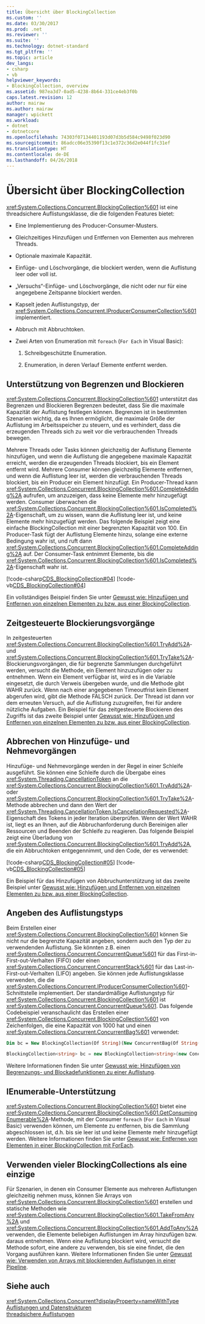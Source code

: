 ```yaml
---
title: Übersicht über BlockingCollection
ms.custom: ''
ms.date: 03/30/2017
ms.prod: .net
ms.reviewer: ''
ms.suite: ''
ms.technology: dotnet-standard
ms.tgt_pltfrm: ''
ms.topic: article
dev_langs:
- csharp
- vb
helpviewer_keywords:
- BlockingCollection, overview
ms.assetid: 987ea3d7-0ad5-4238-8b64-331ce4eb3f0b
caps.latest.revision: 12
author: mairaw
ms.author: mairaw
manager: wpickett
ms.workload:
- dotnet
- dotnetcore
ms.openlocfilehash: 74303f07134401193d07d3b5d584c9498f023d90
ms.sourcegitcommit: 86adcc06e35390f13c1e372c36d2e044f1fc31ef
ms.translationtype: HT
ms.contentlocale: de-DE
ms.lasthandoff: 04/26/2018
---
```

# <a name="blockingcollection-overview"></a>Übersicht über BlockingCollection
<xref:System.Collections.Concurrent.BlockingCollection%601> ist eine threadsichere Auflistungsklasse, die die folgenden Features bietet:  
  
-   Eine Implementierung des Producer-Consumer-Musters.  
  
-   Gleichzeitiges Hinzufügen und Entfernen von Elementen aus mehreren Threads.  
  
-   Optionale maximale Kapazität.  
  
-   Einfüge- und Löschvorgänge, die blockiert werden, wenn die Auflistung leer oder voll ist.  
  
-   „Versuchs“-Einfüge- und Löschvorgänge, die nicht oder nur für eine angegebene Zeitspanne blockiert werden.  
  
-   Kapselt jeden Auflistungstyp, der <xref:System.Collections.Concurrent.IProducerConsumerCollection%601> implementiert.  
  
-   Abbruch mit Abbruchtoken.  
  
-   Zwei Arten von Enumeration mit `foreach` (`For Each` in Visual Basic):  
  
    1.  Schreibgeschützte Enumeration.  
  
    2.  Enumeration, in deren Verlauf Elemente entfernt werden.  
  
## <a name="bounding-and-blocking-support"></a>Unterstützung von Begrenzen und Blockieren  
 <xref:System.Collections.Concurrent.BlockingCollection%601> unterstützt das Begrenzen und Blockieren Begrenzen bedeutet, dass Sie die maximale Kapazität der Auflistung festlegen können. Begrenzen ist in bestimmten Szenarien wichtig, da es Ihnen ermöglicht, die maximale Größe der Auflistung im Arbeitsspeicher zu steuern, und es verhindert, dass die erzeugenden Threads sich zu weit vor die verbrauchenden Threads bewegen.  
  
 Mehrere Threads oder Tasks können gleichzeitig der Auflistung Elemente hinzufügen, und wenn die Auflistung die angegebene maximale Kapazität erreicht, werden die erzeugenden Threads blockiert, bis ein Element entfernt wird. Mehrere Consumer können gleichzeitig Elemente entfernen, und wenn die Auflistung leer ist, werden die verbrauchenden Threads blockiert, bis ein Producer ein Element hinzufügt. Ein Producer-Thread kann <xref:System.Collections.Concurrent.BlockingCollection%601.CompleteAdding%2A> aufrufen, um anzuzeigen, dass keine Elemente mehr hinzugefügt werden. Consumer überwachen die <xref:System.Collections.Concurrent.BlockingCollection%601.IsCompleted%2A>-Eigenschaft, um zu wissen, wann die Auflistung leer ist, und keine Elemente mehr hinzugefügt werden. Das folgende Beispiel zeigt eine einfache BlockingCollection mit einer begrenzten Kapazität von 100. Ein Producer-Task fügt der Auflistung Elemente hinzu, solange eine externe Bedingung wahr ist, und ruft dann <xref:System.Collections.Concurrent.BlockingCollection%601.CompleteAdding%2A> auf. Der Consumer-Task entnimmt Elemente, bis die <xref:System.Collections.Concurrent.BlockingCollection%601.IsCompleted%2A>-Eigenschaft wahr ist.  
  
 [!code-csharp[CDS_BlockingCollection#04](../../../../samples/snippets/csharp/VS_Snippets_Misc/cds_blockingcollection/cs/blockingcollection.cs#04)]
 [!code-vb[CDS_BlockingCollection#04](../../../../samples/snippets/visualbasic/VS_Snippets_Misc/cds_blockingcollection/vb/introsnippetsbc.vb#04)]  
  
 Ein vollständiges Beispiel finden Sie unter [Gewusst wie: Hinzufügen und Entfernen von einzelnen Elementen zu bzw. aus einer BlockingCollection](../../../../docs/standard/collections/thread-safe/how-to-add-and-take-items.md).  
  
## <a name="timed-blocking-operations"></a>Zeitgesteuerte Blockierungsvorgänge  
 In zeitgesteuerten <xref:System.Collections.Concurrent.BlockingCollection%601.TryAdd%2A>- und <xref:System.Collections.Concurrent.BlockingCollection%601.TryTake%2A>-Blockierungsvorgängen, die für begrenzte Sammlungen durchgeführt werden, versucht die Methode, ein Element hinzuzufügen oder zu entnehmen. Wenn ein Element verfügbar ist, wird es in die Variable eingesetzt, die durch Verweis übergeben wurde, und die Methode gibt WAHR zurück. Wenn nach einer angegebenen Timeoutfrist kein Element abgerufen wird, gibt die Methode FALSCH zurück. Der Thread ist dann vor dem erneuten Versuch, auf die Auflistung zuzugreifen, frei für andere nützliche Aufgaben. Ein Beispiel für das zeitgesteuerte Blockieren des Zugriffs ist das zweite Beispiel unter [Gewusst wie: Hinzufügen und Entfernen von einzelnen Elementen zu bzw. aus einer BlockingCollection](../../../../docs/standard/collections/thread-safe/how-to-add-and-take-items.md).  
  
## <a name="cancelling-add-and-take-operations"></a>Abbrechen von Hinzufüge- und Nehmevorgängen  
 Hinzufüge- und Nehmevorgänge werden in der Regel in einer Schleife ausgeführt. Sie können eine Schleife durch die Übergabe eines <xref:System.Threading.CancellationToken> an die <xref:System.Collections.Concurrent.BlockingCollection%601.TryAdd%2A>- oder <xref:System.Collections.Concurrent.BlockingCollection%601.TryTake%2A>-Methode abbrechen und dann den Wert der <xref:System.Threading.CancellationToken.IsCancellationRequested%2A>-Eigenschaft des Tokens in jeder Iteration überprüfen. Wenn der Wert WAHR ist, liegt es an Ihnen, auf die Abbruchanforderung durch Bereinigen aller Ressourcen und Beenden der Schleife zu reagieren. Das folgende Beispiel zeigt eine Überladung von <xref:System.Collections.Concurrent.BlockingCollection%601.TryAdd%2A>, die ein Abbruchtoken entgegennimmt, und den Code, der es verwendet:  
  
 [!code-csharp[CDS_BlockingCollection#05](../../../../samples/snippets/csharp/VS_Snippets_Misc/cds_blockingcollection/cs/blockingcollection.cs#05)]
 [!code-vb[CDS_BlockingCollection#05](../../../../samples/snippets/visualbasic/VS_Snippets_Misc/cds_blockingcollection/vb/introsnippetsbc.vb#05)]  
  
 Ein Beispiel für das Hinzufügen von Abbruchunterstützung ist das zweite Beispiel unter [Gewusst wie: Hinzufügen und Entfernen von einzelnen Elementen zu bzw. aus einer BlockingCollection](../../../../docs/standard/collections/thread-safe/how-to-add-and-take-items.md).  
  
## <a name="specifying-the-collection-type"></a>Angeben des Auflistungstyps  
 Beim Erstellen einer <xref:System.Collections.Concurrent.BlockingCollection%601> können Sie nicht nur die begrenzte Kapazität angeben, sondern auch den Typ der zu verwendenden Auflistung. Sie könnten z.B. einen <xref:System.Collections.Concurrent.ConcurrentQueue%601> für das First-in-First-out-Verhalten (FIFO) oder einen <xref:System.Collections.Concurrent.ConcurrentStack%601> für das Last-in-First-out-Verhalten (LIFO) angeben. Sie können jede Auflistungsklasse verwenden, die die <xref:System.Collections.Concurrent.IProducerConsumerCollection%601>-Schnittstelle implementiert. Der standardmäßige Auflistungstyp für <xref:System.Collections.Concurrent.BlockingCollection%601> ist <xref:System.Collections.Concurrent.ConcurrentQueue%601>. Das folgende Codebeispiel veranschaulicht das Erstellen einer <xref:System.Collections.Concurrent.BlockingCollection%601> von Zeichenfolgen, die eine Kapazität von 1000 hat und einen <xref:System.Collections.Concurrent.ConcurrentBag%601> verwendet:  
  
```vb  
Dim bc = New BlockingCollection(Of String)(New ConcurrentBag(Of String()), 1000)  
```  
  
```csharp  
BlockingCollection<string> bc = new BlockingCollection<string>(new ConcurrentBag<string>(), 1000 );  
```  
  
 Weitere Informationen finden Sie unter [Gewusst wie: Hinzufügen von Begrenzungs- und Blockadefunktionen zu einer Auflistung](../../../../docs/standard/collections/thread-safe/how-to-add-bounding-and-blocking.md).  
  
## <a name="ienumerable-support"></a>IEnumerable-Unterstützung  
 <xref:System.Collections.Concurrent.BlockingCollection%601> bietet eine <xref:System.Collections.Concurrent.BlockingCollection%601.GetConsumingEnumerable%2A>-Methode, mit der Consumer `foreach` (`For Each` in Visual Basic) verwenden können, um Elemente zu entfernen, bis die Sammlung abgeschlossen ist, d.h. bis sie leer ist und keine Elemente mehr hinzugefügt werden. Weitere Informationen finden Sie unter [Gewusst wie: Entfernen von Elementen in einer BlockingCollection mit ForEach](../../../../docs/standard/collections/thread-safe/how-to-use-foreach-to-remove.md).  
  
## <a name="using-many-blockingcollections-as-one"></a>Verwenden vieler BlockingCollections als eine einzige  
 Für Szenarien, in denen ein Consumer Elemente aus mehreren Auflistungen gleichzeitig nehmen muss, können Sie Arrays von <xref:System.Collections.Concurrent.BlockingCollection%601> erstellen und statische Methoden wie <xref:System.Collections.Concurrent.BlockingCollection%601.TakeFromAny%2A> und <xref:System.Collections.Concurrent.BlockingCollection%601.AddToAny%2A> verwenden, die Elemente beliebigen Auflistungen im Array hinzufügen bzw. daraus entnehmen. Wenn eine Auflistung blockiert wird, versucht die Methode sofort, eine andere zu verwenden, bis sie eine findet, die den Vorgang ausführen kann. Weitere Informationen finden Sie unter [Gewusst wie: Verwenden von Arrays mit blockierenden Auflistungen in einer Pipeline](../../../../docs/standard/collections/thread-safe/how-to-use-arrays-of-blockingcollections.md).  
  
## <a name="see-also"></a>Siehe auch  
 <xref:System.Collections.Concurrent?displayProperty=nameWithType>  
 [Auflistungen und Datenstrukturen](../../../../docs/standard/collections/index.md)  
 [threadsichere Auflistungen](../../../../docs/standard/collections/thread-safe/index.md)
